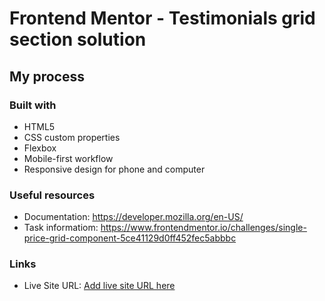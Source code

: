 # Frontend Mentor - Testimonials grid section solution

## My process

### Built with

- HTML5
- CSS custom properties
- Flexbox
- Mobile-first workflow
- Responsive design for phone and computer

### Useful resources

- Documentation: https://developer.mozilla.org/en-US/
- Task informatiom: https://www.frontendmentor.io/challenges/single-price-grid-component-5ce41129d0ff452fec5abbbc

### Links

- Live Site URL: [Add live site URL here](https://your-live-site-url.com)
